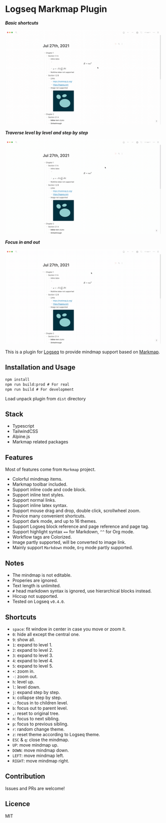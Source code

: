 # Logseq Markmap Plugin

***Basic shortcuts***

![Screencast1](./screencast1.gif)

***Traverse level by level and step by step***

![Screencast2](./screencast2.gif)

***Focus in and out***

![Screencast3](./screencast3.gif)

This is a plugin for [Logseq](https://github.com/logseq/logseq) to provide mindmap support based on [Markmap](https://github.com/gera2ld/markmap).

## Installation and Usage

```
npm install
npm run build:prod # For real
npm run build # For development
```

Load unpack plugin from `dist` directory

## Stack

* Typescript
* TailwindCSS
* Alpine.js
* Markmap related packages

## Features

Most of features come from `Markmap` project.

* Colorful mindmap items.
* Markmap toolbar included.
* Support inline code and code block.
* Support inline text styles.
* Support normal links.
* Support inline latex syntax.
* Support mouse drag and drop, double click, scrollwheel zoom.
* Provice many convenient shortcuts.
* Support dark mode, and up to 16 themes.
* Support Logseq block reference and page reference and page tag.
* Support highlight syntax `==` for Markdown, `^^` for Org mode.
* Workflow tags are Colorized.
* Image partly supported, will be converted to image link.
* Mainly support `Markdown` mode, `Org` mode partly supported.

## Notes

* The mindmap is not editable.
* Properies are ignored.
* Text length is unlimited.
* `#` head markdown syntax is ignored, use hierarchical blocks instead.
* Hiccup not supported.
* Tested on Logseq `v0.4.0`.

## Shortcuts

* `space`: fit window in center in case you move or zoom it.
* `0`: hide all except the central one.
* `9`: show all.
* `1`: expand to level 1.
* `2`: expand to level 2.
* `3`: expand to level 3.
* `4`: expand to level 4.
* `5`: expand to level 5.
* `+`: zoom in.
* `-`: zoom out.
* `h`: level up.
* `l`: level down.
* `j`: expand step by step.
* `k`: collapse step by step.
* `.`: focus in to children level.
* `b`: focus out to parent level.
* `,`: reset to original tree.
* `n`: focus to next sibling.
* `p`: focus to previous sibling.
* `r`: random change theme.
* `z`: reset theme according to Logseq theme.
* `ESC` & `q`: close the mindmap.
* `UP`: move mindmap up.
* `DOWN`: move mindmap down.
* `LEFT`: move mindmap left.
* `RIGHT`: move mindmap right.
## Contribution

Issues and PRs are welcome!

## Licence

MIT
